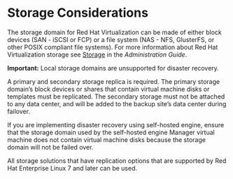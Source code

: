 # Storage Considerations

The storage domain for Red Hat Virtualization can be made of either block devices (SAN - iSCSI or FCP) or a file system (NAS - NFS, GlusterFS, or other POSIX compliant file systems). For more information about Red Hat Virtualization storage see [Storage](https://access.redhat.com/documentation/en-us/red_hat_virtualization/4.1/html-single/administration_guide/#chap-Storage) in the *Administration Guide*. 

**Important:** Local storage domains are unsupported for disaster recovery.

A primary and secondary storage replica is required. The primary storage domain’s block devices or shares that contain virtual machine disks or templates must be replicated. The secondary storage must not be attached to any data center, and will be added to the backup site’s data center during failover.

If you are implementing disaster recovery using self-hosted engine, ensure that the  storage domain used by the self-hosted engine Manager virtual machine does not contain virtual machine disks because the storage domain will not be failed over.

All storage solutions that have replication options that are supported by Red Hat Enterprise Linux 7 and later can be used.
